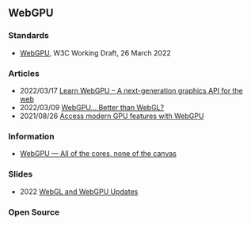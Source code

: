 ## WebGPU


### Standards
- [WebGPU](https://www.w3.org/TR/webgpu/), W3C Working Draft, 26 March 2022



### Articles
- 2022/03/17 [Learn WebGPU – A next-generation graphics API for the web](https://www.freecodecamp.org/news/learn-webgpu-a-next-generation-graphics-api-for-the-web/)
- 2022/03/09 [WebGPU... Better than WebGL?](https://hackaday.com/2022/03/09/webgpu-better-than-webgl/)
- 2021/08/26 [Access modern GPU features with WebGPU](https://web.dev/gpu/)



### Information
- [WebGPU — All of the cores, none of the canvas](https://surma.dev/things/webgpu/)


### Slides
- 2022 [WebGL and WebGPU Updates](https://www.khronos.org/assets/uploads/developers/presentations/WebGL_%2B_WebGPU_Updates_Jan_22.pdf)



### Open Source


